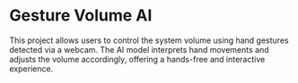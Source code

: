 # Gesture Volume AI
This project allows users to control the system volume using hand gestures detected via a webcam. The AI model interprets hand movements and adjusts the volume accordingly, offering a hands-free and interactive experience.
